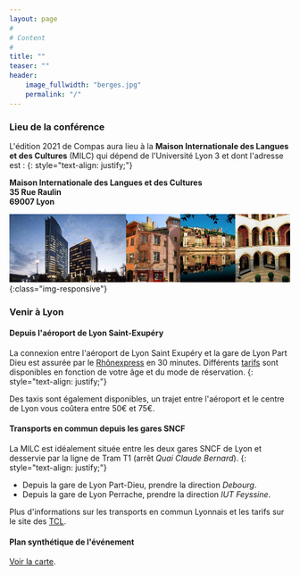 ```yaml
---
layout: page
#
# Content
#
title: ""
teaser: ""
header:
    image_fullwidth: "berges.jpg"
    permalink: "/"
---
```


### **Lieu de la conférence**

L'édition 2021 de Compas aura lieu à la **Maison Internationale des Langues et des Cultures** (MILC) qui dépend de 
l'Université Lyon 3 et dont l'adresse est :
{: style="text-align: justify;"}

**Maison Internationale des Langues et des Cultures** <br>
**35 Rue Raulin** <br>
**69007 Lyon**

![Lyon](/images/Lyon3.png){:class="img-responsive"}

### **Venir à Lyon**

#### Depuis l'aéroport de Lyon Saint-Exupéry
 
La connexion entre l'aéroport de Lyon Saint Exupéry et la gare de Lyon Part Dieu est assurée par le 
[Rhônexpress](www.rhonexpress.fr) en 30 minutes. Différents [tarifs](https://www.rhonexpress.fr/fr/billets-et-tarifs/37) 
sont disponibles en fonction de votre âge et du mode de réservation.
{: style="text-align: justify;"}

Des taxis sont également disponibles, un trajet entre l'aéroport et le centre de Lyon vous coûtera entre 50€ et 75€.

#### **Transports en commun depuis les gares SNCF**

La MILC est idéalement située entre les deux gares SNCF de Lyon et desservie par la ligne de Tram T1 
(arrêt *Quai Claude Bernard*). 
{: style="text-align: justify;"}

+ Depuis la gare de Lyon Part-Dieu, prendre la direction *Debourg*.
+ Depuis la gare de Lyon Perrache, prendre la direction *IUT Feyssine*.

Plus d'informations sur les transports en commun Lyonnais et les tarifs sur le site des [TCL](http://www.tcl.fr).

#### **Plan synthétique de l'événement**
 
[Voir la carte](https://drive.google.com/open?id=1UkdYc25BGkveWbmPW-qGr47qp8h5ZSUG&usp=sharing).
